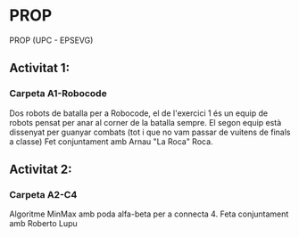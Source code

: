 # PROP
PROP (UPC - EPSEVG)

## Activitat 1:
### Carpeta A1-Robocode
Dos robots de batalla per a Robocode, el de l'exercici 1 és un equip de robots pensat per anar al corner de la batalla sempre.
El segon equip està dissenyat per guanyar combats (tot i que no vam passar de vuitens de finals a classe)
Fet conjuntament amb Arnau "La Roca" Roca.

## Activitat 2:
### Carpeta A2-C4
Algoritme MinMax amb poda alfa-beta per a connecta 4.
Feta conjuntament amb Roberto Lupu

